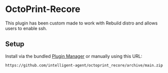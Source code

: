 # OctoPrint-Recore

This plugin has been custom made to work with Rebuild distro and allows
users to enable ssh.

## Setup

Install via the bundled [Plugin Manager](https://docs.octoprint.org/en/master/bundledplugins/pluginmanager.html)
or manually using this URL:

    https://github.com/intelligent-agent/octoprint_recore/archive/main.zip
